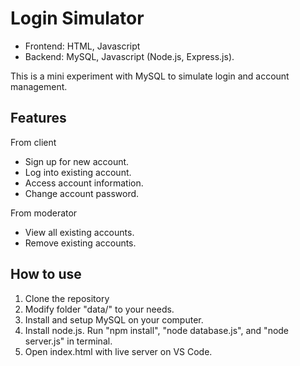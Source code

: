 # Login Simulator

- Frontend: HTML, Javascript
- Backend: MySQL, Javascript (Node.js, Express.js). 

This is a mini experiment with MySQL to simulate login and account management.

## Features

From client
- Sign up for new account.
- Log into existing account.
- Access account information.
- Change account password.

From moderator
- View all existing accounts.
- Remove existing accounts.

## How to use

1. Clone the repository
2. Modify folder "data/" to your needs.
3. Install and setup MySQL on your computer.
4. Install node.js. Run "npm install", "node database.js", and "node server.js" in terminal.
5. Open index.html with live server on VS Code.
